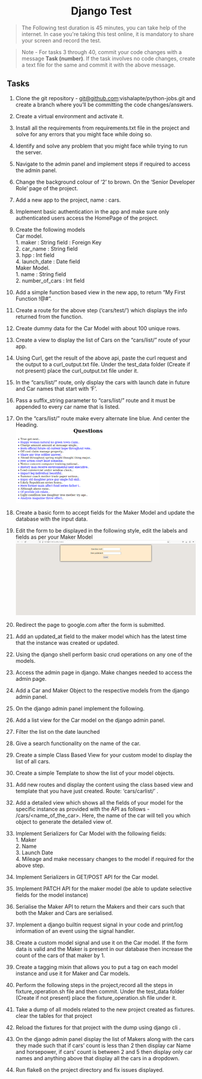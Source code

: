<h1 align="center">Django Test</h1>

> The Following test duration is 45 minutes, you can take help of the internet. In case you're taking this test online, it is mandatory to share your screen and record the test.

> Note - For tasks 3 through 40, commit your code changes with a message **Task (number)**. If the task involves no code changes, create a text file for the same and commit it with the above message.

## Tasks

1. Clone the git repository - git@github.com:vishalapte/python-jobs.git and create a branch where you’ll be committing the code changes/answers.
2. Create a virtual environment and activate it.
3. Install all the requirements from requirements.txt file in the project and solve for any errors that you might face while doing so.
4. Identify and solve any problem that you might face while trying to run the server.
5. Navigate to the admin panel and implement steps if required to access the admin panel.
6. Change the background colour of ‘2’ to brown. On the ‘Senior Developer Role’ page of the project.
7. Add a new app to the project, name : cars.
8. Implement basic authentication in the app and make sure only authenticated users access the HomePage of the project.
9. Create the following models
  	<br>Car model.
      	<br>1. maker : String field : Foreign Key
      	<br>2. car_name : String field
      	<br>3. hpp : Int field
      	<br>4. launch_date : Date field
  	<br>Maker Model.
      	<br>1. name : String field
      	<br>2. number_of_cars : Int field
10. Add a simple function based view in the new app, to return “My First Function !@#”.
11. Create a route for the above step (‘cars/test/’) which displays the  info returned from the function.
12. Create dummy data for the Car Model with about 100 unique rows.
13. Create a view to display the list of Cars on the “cars/list/” route of your app.
14. Using Curl, get the result of the above api, paste the curl request and the output to a curl_output.txt file. Under the test_data folder (Create if not present) place the curl_output.txt file under it.
15. In the  “cars/list/” route, only display the cars with launch date in future and Car names that start with ‘F’.
16. Pass a suffix_string parameter to  “cars/list/” route and it must be appended to every car name that is listed.
17. On the  “cars/list/” route make every alternate line blue. And center the Heading.
<br><img src="https://github.com/abiradar-enine/python-jobs/blob/dev_ab/common/logo/p1.png?raw=True" alt="Contact 1E9" height=200 widht=200>

18. Create a basic form to accept fields for the Maker Model and update the database with the input data.
19. Edit the form to be displayed in the following style, edit the labels and fields as per your Maker Model
<br><img src="https://github.com/abiradar-enine/python-jobs/blob/dev_ab/common/logo/p2.png?raw=True" alt="Contact 1E9" height=200 widht=200>

20. Redirect the page to google.com after the form is submitted.
21. Add an updated_at field to the maker model which has the latest time that the instance was created or updated.
22. Using the django shell perform basic crud operations on any one of the models.
23. Access the admin page in django. Make changes needed to access the admin page.
24. Add a Car and Maker Object to the respective models from the django admin panel.

25. On the django admin panel implement the following.
1. Add a list view for the Car model on the django admin panel.
2. Filter the list on the date launched
3. Give a search functionality on the name of the car.
26. Create a simple Class Based View for your custom model to display the list of all cars.
27. Create a simple Template to show the list of your model objects.
28. Add new routes and display the content using the class based view and template that you have just created. Route: ‘cars/carlist/’ .
29. Add a detailed view which shows all the fields of your model for the specific instance as provided with the API as follows - /cars/<name_of_the_car>. Here, the name of the car will tell you which object to generate the detailed view of.
30. Implement Serializers for Car Model with the following fields:
      <br>1. Maker
      <br>2. Name
      <br>3. Launch Date
      <br>4. Mileage
and make necessary changes to the model if required for the above step.
31. Implement Serializers in GET/POST API for the Car model.
32. Implement PATCH API for the maker model (be able to update selective fields for the model instance)
33. Serialise the Maker API to return the Makers and their cars such that both the Maker and Cars are serialised.
34. Implement a django builtin request signal in your code and print/log information of an event using the signal handler.
35. Create a custom model signal and use it on the Car model. If the form data is valid and the Maker is present in our database then increase the count of the cars of that maker by 1.
36. Create a tagging mixin that allows you to put a tag on each model instance and use it for Maker and Car models.
37. Perform the following steps in the project,record all the steps in fixture_operation.sh file and then commit.  Under the test_data folder (Create if not present) place the fixture_operation.sh file under it.
1. Take a dump of all models related to the new project created as fixtures. clear the tables for that project
2.  Reload the fixtures for that project with the dump using django cli .
38. On the django admin panel display the list of Makers along with the cars they made such that if cars’ count is less than 2 then display car Name and horsepower, if cars’ count is between 2 and 5 then display only car names and anything above that display all the cars in a dropdown.
39. Run flake8 on the project directory and fix issues displayed.
